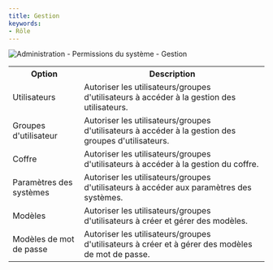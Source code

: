 ```yaml
---
title: Gestion
keywords:
- Rôle
---
```

![Administration - Permissions du système - Gestion](/img/fr/server/clip8053.png)  

<table>
	<tr>
		<th>
Option 
		</th>
		<th>
Description 
		</th>
	</tr>
	<tr>
		<td>
Utilisateurs 
		</td>
		<td>
Autoriser les utilisateurs/groupes d'utilisateurs à accéder à la gestion des utilisateurs. 
		</td>
	</tr>
	<tr>
		<td>
Groupes d'utilisateur 
		</td>
		<td>
Autoriser les utilisateurs/groupes d'utilisateurs à accéder à la gestion des groupes d'utilisateurs. 
		</td>
	</tr>
	<tr>
		<td>
Coffre 
		</td>
		<td>
Autoriser les utilisateurs/groupes d'utilisateurs à accéder à la gestion du coffre. 
		</td>
	</tr>
	<tr>
		<td>
Paramètres des systèmes 
		</td>
		<td>
Autoriser les utilisateurs/groupes d'utilisateurs à accéder aux paramètres des systèmes. 
		</td>
	</tr>
	<tr>
		<td>
Modèles 
		</td>
		<td>
Autoriser les utilisateurs/groupes d'utilisateurs à créer et gérer des modèles. 
		</td>
	</tr>
	<tr>
		<td>
Modèles de mot de passe 
		</td>
		<td>
Autoriser les utilisateurs/groupes d'utilisateurs à créer et à gérer des modèles de mot de passe. 
		</td>
	</tr>
</table>


